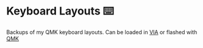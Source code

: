 # Keyboard Layouts ⌨️

Backups of my QMK keyboard layouts. Can be loaded in [VIA](https://github.com/the-via) or flashed with [QMK](https://github.com/qmk/qmk_firmware/blob/master/docs/newbs_flashing.md)
